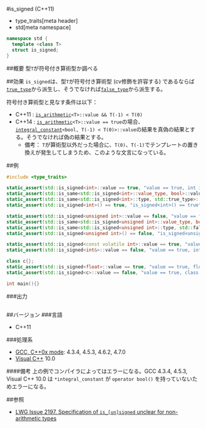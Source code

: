 #is_signed (C++11)
* type_traits[meta header]
* std[meta namespace]

```cpp
namespace std {
  template <class T>
  struct is_signed;
}
```

##概要
型`T`が符号付き算術型か調べる


##効果
`is_signed`は、型`T`が符号付き算術型 (cv修飾を許容する) であるならば[`true_type`](./integral_constant-true_type-false_type.md)から派生し、そうでなければ[`false_type`](./integral_constant-true_type-false_type.md)から派生する。

符号付き算術型と見なす条件は以下：

- C++11 : [`is_arithmetic`](./is_arithmetic.md)`<T>::value && T(-1) < T(0)`
- C++14 : [`is_arithmetic`](./is_arithmetic.md)`<T>::value == true`の場合、[`integral_constant`](./integral_constant-true_type-false_type.md)`<bool, T(-1) < T(0)>::value`の結果を真偽の結果とする。そうでなければ偽の結果とする。
    - 備考： `T`が算術型以外だった場合に、`T(0)`、`T(-1)`でテンプレートの置き換えが発生してしまうため、このような文言になっている。


##例
```cpp
#include <type_traits>

static_assert(std::is_signed<int>::value == true, "value == true, int is signed");
static_assert(std::is_same<std::is_signed<int>::value_type, bool>::value, "value_type == bool");
static_assert(std::is_same<std::is_signed<int>::type, std::true_type>::value, "type == true_type");
static_assert(std::is_signed<int>() == true, "is_signed<int>() == true");

static_assert(std::is_signed<unsigned int>::value == false, "value == false, unsigned int is not signed");
static_assert(std::is_same<std::is_signed<unsigned int>::value_type, bool>::value, "value_type == bool");
static_assert(std::is_same<std::is_signed<unsigned int>::type, std::false_type>::value, "type == false_type");
static_assert(std::is_signed<unsigned int>() == false, "is_signed<unsigned int>() == false");

static_assert(std::is_signed<const volatile int>::value == true, "value == true, const volatile int is signed");
static_assert(std::is_signed<int&>::value == false, "value == true, int& is not signed");

class c{};
static_assert(std::is_signed<float>::value == true, "value == true, float is signed");
static_assert(std::is_signed<c>::value == false, "value == true, class is not signed");

int main(){}
```

###出力
```
```

##バージョン
###言語
- C++11

###処理系
- [GCC, C++0x mode](/implementation.md#gcc): 4.3.4, 4.5.3, 4.6.2, 4.7.0
- [Visual C++](/implementation.md#visual_cpp) 10.0

####備考
上の例でコンパイラによってはエラーになる。GCC 4.3.4, 4.5.3, Visual C++ 10.0 は `*integral_constant` が `operator bool()` を持っていないためエラーになる。


##参照
- [LWG Issue 2197. Specification of `is_[un]signed` unclear for non-arithmetic types](http://www.open-std.org/jtc1/sc22/wg21/docs/lwg-defects.html#2197)

